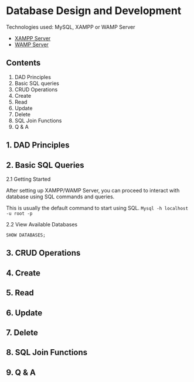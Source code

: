 # Database Design and Development

Technologies used: MySQL, XAMPP or WAMP Server

- [XAMPP Server](https://sourceforge.net/projects/xampp/)
- [WAMP Server](https://sourceforge.net/projects/wampserver/)

## Contents

1. DAD Principles
2. Basic SQL queries 
3. CRUD Operations
4. Create
5. Read
6. Update 
7. Delete
8. SQL Join Functions
9. Q & A


## 1. DAD Principles


## 2. Basic SQL Queries 

2.1 Getting Started

After setting up XAMPP/WAMP Server, you can proceed to interact with database using SQL commands and queries.

This is usually the default command to start using SQL.
`Mysql -h localhost -u root -p`


2.2 View Available Databases

`SHOW DATABASES; `

## 3. CRUD Operations


## 4. Create


## 5. Read


## 6. Update


## 7. Delete


## 8. SQL Join Functions


## 9. Q & A